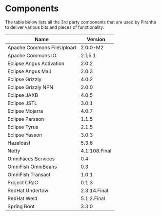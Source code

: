 # Components

The table below lists all the 3rd party components that are used by Piranha to
deliver various bits and pieces of functionality.

| Name                      | Version       |
|---------------------------|---------------|
| Apache Commons FileUpload | 2.0.0-M2      |
| Apache Commons IO         | 2.15.1        |
| Eclipse Angus Activation  | 2.0.2         |
| Eclipse Angus Mail        | 2.0.3         |
| Eclipse Grizzly           | 4.0.2         |
| Eclipse Grizzly NPN       | 2.0.0         |
| Eclipse JAXB              | 4.0.5         |
| Eclipse JSTL              | 3.0.1         |
| Eclipse Mojarra           | 4.0.7         |
| Eclipse Parsson           | 1.1.5         |
| Eclipse Tyrus             | 2.1.5         |
| Eclipse Yasson            | 3.0.3         |
| Hazelcast                 | 5.3.6         |
| Netty                     | 4.1.108.Final |
| OmniFaces Services        | 0.4           |
| OmniFish OmniBeans        | 0.3           |
| OmniFish Transact         | 1.0.1         |
| Project CRaC              | 0.1.3         |
| RedHat Undertow           | 2.3.14.Final  |
| RedHat Weld               | 5.1.2.Final   |
| Spring Boot               | 3.3.0         |

